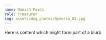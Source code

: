```yaml
---
name: Manish Paida
role: Treasurer
img: assets/dog_photos/Nymeria_02.jpg
---
```

Here is content which might form part of a blurb